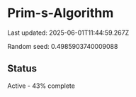 # Prim-s-Algorithm

Last updated: 2025-06-01T11:44:59.267Z

Random seed: 0.4985903740009088

## Status

Active - 43% complete